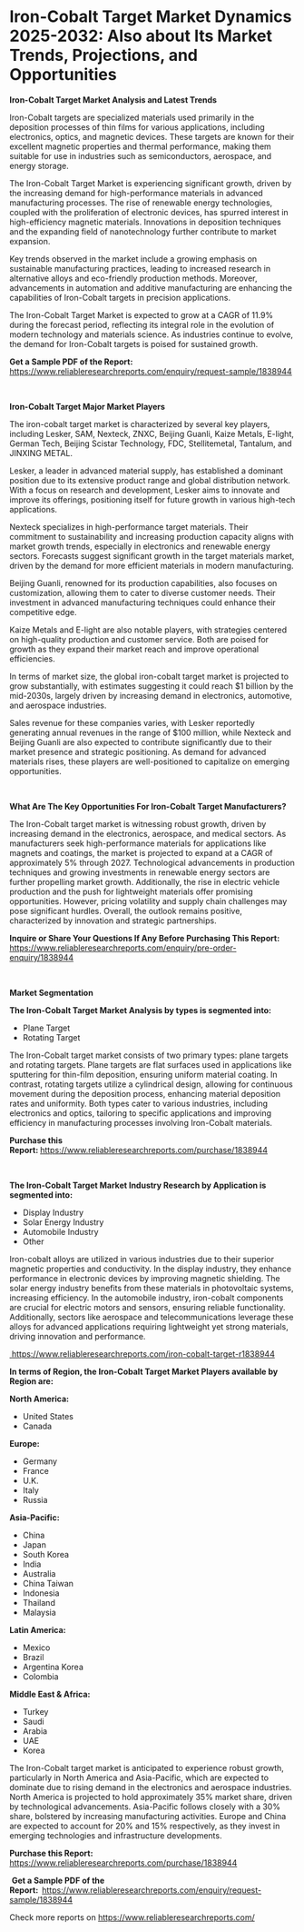 <p><h1>Iron-Cobalt Target Market Dynamics 2025-2032: Also about Its Market Trends, Projections, and Opportunities</h1></p><p><strong>Iron-Cobalt Target Market Analysis and Latest Trends</strong></p>
<p><p>Iron-Cobalt targets are specialized materials used primarily in the deposition processes of thin films for various applications, including electronics, optics, and magnetic devices. These targets are known for their excellent magnetic properties and thermal performance, making them suitable for use in industries such as semiconductors, aerospace, and energy storage.</p><p>The Iron-Cobalt Target Market is experiencing significant growth, driven by the increasing demand for high-performance materials in advanced manufacturing processes. The rise of renewable energy technologies, coupled with the proliferation of electronic devices, has spurred interest in high-efficiency magnetic materials. Innovations in deposition techniques and the expanding field of nanotechnology further contribute to market expansion.</p><p>Key trends observed in the market include a growing emphasis on sustainable manufacturing practices, leading to increased research in alternative alloys and eco-friendly production methods. Moreover, advancements in automation and additive manufacturing are enhancing the capabilities of Iron-Cobalt targets in precision applications.</p><p>The Iron-Cobalt Target Market is expected to grow at a CAGR of 11.9% during the forecast period, reflecting its integral role in the evolution of modern technology and materials science. As industries continue to evolve, the demand for Iron-Cobalt targets is poised for sustained growth.</p></p>
<p><strong>Get a Sample PDF of the Report:&nbsp;</strong> <a href="https://www.reliableresearchreports.com/enquiry/request-sample/1838944?utm_campaign=3093&utm_medium=2&utm_source=Github&utm_content=ia&utm_term=03042025&utm_id=iron-cobalt-target">https://www.reliableresearchreports.com/enquiry/request-sample/1838944</a></p>
<p>&nbsp;</p>
<p><strong>Iron-Cobalt Target Major Market Players</strong></p>
<p><p>The iron-cobalt target market is characterized by several key players, including Lesker, SAM, Nexteck, ZNXC, Beijing Guanli, Kaize Metals, E-light, German Tech, Beijing Scistar Technology, FDC, Stellitemetal, Tantalum, and JINXING METAL. </p><p>Lesker, a leader in advanced material supply, has established a dominant position due to its extensive product range and global distribution network. With a focus on research and development, Lesker aims to innovate and improve its offerings, positioning itself for future growth in various high-tech applications.</p><p>Nexteck specializes in high-performance target materials. Their commitment to sustainability and increasing production capacity aligns with market growth trends, especially in electronics and renewable energy sectors. Forecasts suggest significant growth in the target materials market, driven by the demand for more efficient materials in modern manufacturing.</p><p>Beijing Guanli, renowned for its production capabilities, also focuses on customization, allowing them to cater to diverse customer needs. Their investment in advanced manufacturing techniques could enhance their competitive edge.</p><p>Kaize Metals and E-light are also notable players, with strategies centered on high-quality production and customer service. Both are poised for growth as they expand their market reach and improve operational efficiencies. </p><p>In terms of market size, the global iron-cobalt target market is projected to grow substantially, with estimates suggesting it could reach $1 billion by the mid-2030s, largely driven by increasing demand in electronics, automotive, and aerospace industries. </p><p>Sales revenue for these companies varies, with Lesker reportedly generating annual revenues in the range of $100 million, while Nexteck and Beijing Guanli are also expected to contribute significantly due to their market presence and strategic positioning. As demand for advanced materials rises, these players are well-positioned to capitalize on emerging opportunities.</p></p>
<p>&nbsp;</p>
<p><strong>What Are The Key Opportunities For Iron-Cobalt Target Manufacturers?</strong></p>
<p><p>The Iron-Cobalt target market is witnessing robust growth, driven by increasing demand in the electronics, aerospace, and medical sectors. As manufacturers seek high-performance materials for applications like magnets and coatings, the market is projected to expand at a CAGR of approximately 5% through 2027. Technological advancements in production techniques and growing investments in renewable energy sectors are further propelling market growth. Additionally, the rise in electric vehicle production and the push for lightweight materials offer promising opportunities. However, pricing volatility and supply chain challenges may pose significant hurdles. Overall, the outlook remains positive, characterized by innovation and strategic partnerships.</p></p>
<p><strong>Inquire or Share Your Questions If Any Before Purchasing This Report:</strong> <a href="https://www.reliableresearchreports.com/enquiry/pre-order-enquiry/1838944?utm_campaign=3093&utm_medium=2&utm_source=Github&utm_content=ia&utm_term=03042025&utm_id=iron-cobalt-target">https://www.reliableresearchreports.com/enquiry/pre-order-enquiry/1838944</a></p>
<p>&nbsp;</p>
<p><strong>Market Segmentation</strong></p>
<p><strong>The Iron-Cobalt Target Market Analysis by types is segmented into:</strong></p>
<p><ul><li>Plane Target</li><li>Rotating Target</li></ul></p>
<p><p>The Iron-Cobalt target market consists of two primary types: plane targets and rotating targets. Plane targets are flat surfaces used in applications like sputtering for thin-film deposition, ensuring uniform material coating. In contrast, rotating targets utilize a cylindrical design, allowing for continuous movement during the deposition process, enhancing material deposition rates and uniformity. Both types cater to various industries, including electronics and optics, tailoring to specific applications and improving efficiency in manufacturing processes involving Iron-Cobalt materials.</p></p>
<p><strong>Purchase this Report:&nbsp;</strong><a href="https://www.reliableresearchreports.com/purchase/1838944?utm_campaign=3093&utm_medium=2&utm_source=Github&utm_content=ia&utm_term=03042025&utm_id=iron-cobalt-target">https://www.reliableresearchreports.com/purchase/1838944</a></p>
<p>&nbsp;</p>
<p><strong>The Iron-Cobalt Target Market Industry Research by Application is segmented into:</strong></p>
<p><ul><li>Display Industry</li><li>Solar Energy Industry</li><li>Automobile Industry</li><li>Other</li></ul></p>
<p><p>Iron-cobalt alloys are utilized in various industries due to their superior magnetic properties and conductivity. In the display industry, they enhance performance in electronic devices by improving magnetic shielding. The solar energy industry benefits from these materials in photovoltaic systems, increasing efficiency. In the automobile industry, iron-cobalt components are crucial for electric motors and sensors, ensuring reliable functionality. Additionally, sectors like aerospace and telecommunications leverage these alloys for advanced applications requiring lightweight yet strong materials, driving innovation and performance.</p></p>
<p><a href="https://www.reliableresearchreports.com/iron-cobalt-target-r1838944?utm_campaign=3093&utm_medium=2&utm_source=Github&utm_content=ia&utm_term=03042025&utm_id=iron-cobalt-target">&nbsp;https://www.reliableresearchreports.com/iron-cobalt-target-r1838944</a></p>
<p><strong>In terms of Region, the Iron-Cobalt Target Market Players available by Region are:</strong></p>
<p>
    <p> <strong> North America: </strong>
        <ul>
            <li>United States</li>
            <li>Canada</li>
        </ul>
        </p> 
    <p> <strong> Europe: </strong>
        <ul>
            <li>Germany</li>
            <li>France</li>
            <li>U.K.</li>
            <li>Italy</li>
            <li>Russia</li>
        </ul>
        </p> 
    <p> <strong> Asia-Pacific: </strong>
        <ul>
            <li>China</li>
            <li>Japan</li>
            <li>South Korea</li>
            <li>India</li>
            <li>Australia</li>
            <li>China Taiwan</li>
            <li>Indonesia</li>
            <li>Thailand</li>
            <li>Malaysia</li>
        </ul>
        </p> 
    <p> <strong> Latin America: </strong>
        <ul>
            <li>Mexico</li>
            <li>Brazil</li>
            <li>Argentina Korea</li>
            <li>Colombia</li>
        </ul>
        </p> 
    <p> <strong> Middle East & Africa: </strong>
        <ul>
            <li>Turkey</li>
            <li>Saudi</li>
            <li>Arabia</li>
            <li>UAE</li>
            <li>Korea</li>
        </ul>
    </p>
    </p>
<p><p>The Iron-Cobalt target market is anticipated to experience robust growth, particularly in North America and Asia-Pacific, which are expected to dominate due to rising demand in the electronics and aerospace industries. North America is projected to hold approximately 35% market share, driven by technological advancements. Asia-Pacific follows closely with a 30% share, bolstered by increasing manufacturing activities. Europe and China are expected to account for 20% and 15% respectively, as they invest in emerging technologies and infrastructure developments.</p></p>
<p><strong>Purchase this Report: </strong><a href="https://www.reliableresearchreports.com/purchase/1838944?utm_campaign=3093&utm_medium=2&utm_source=Github&utm_content=ia&utm_term=03042025&utm_id=iron-cobalt-target">https://www.reliableresearchreports.com/purchase/1838944</a></p>
<p>&nbsp;<strong>Get a Sample PDF of the Report:&nbsp;&nbsp;</strong><a href="https://www.reliableresearchreports.com/enquiry/request-sample/1838944?utm_campaign=3093&utm_medium=2&utm_source=Github&utm_content=ia&utm_term=03042025&utm_id=iron-cobalt-target">https://www.reliableresearchreports.com/enquiry/request-sample/1838944</a></p>
<p><strong></strong></p>
<p>Check more reports on <a href="https://www.reliableresearchreports.com/?utm_campaign=3093&utm_medium=2&utm_source=Github&utm_content=ia&utm_term=03042025&utm_id=iron-cobalt-target">https://www.reliableresearchreports.com/</a></p>